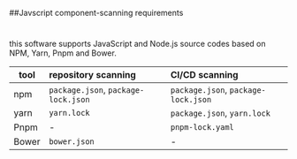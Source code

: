 

##Javscript component-scanning requirements
#

this software supports JavaScript and Node.js source codes based on NPM, Yarn, Pnpm and Bower.

| tool  | repository scanning                 | CI/CD scanning                      |
| ----- |:------------------------------------| :-----------------------------------|
| npm   | `package.json`, `package-lock.json` | `package.json`, `package-lock.json` |
| yarn  | `yarn.lock`                         | `package.json`, `yarn.lock`         |
| Pnpm  | -                                   | `pnpm-lock.yaml`                    |
| Bower | `bower.json`                        | -                                   |
